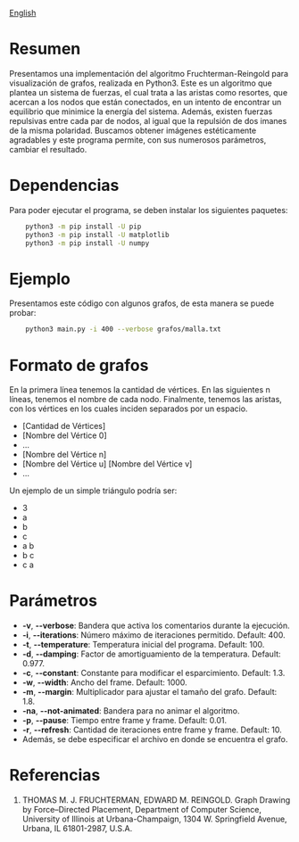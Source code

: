 [English](readme.md)

# Resumen
Presentamos una implementación del algoritmo Fruchterman-Reingold para visualización de grafos, realizada en Python3. Este es un algoritmo que plantea un sistema de fuerzas, el cual trata a las aristas como resortes, que acercan a los nodos que están conectados, en un intento de encontrar un equilibrio que minimice la energía del sistema. Además, existen fuerzas repulsivas entre cada par de nodos, al igual que la repulsión de dos imanes de la misma polaridad. Buscamos obtener imágenes estéticamente agradables y este programa permite, con sus numerosos parámetros, cambiar el resultado.

# Dependencias
Para poder ejecutar el programa, se deben instalar los siguientes paquetes:
```bash
    python3 -m pip install -U pip
    python3 -m pip install -U matplotlib
    python3 -m pip install -U numpy
```

# Ejemplo
Presentamos este código con algunos grafos, de esta manera se puede probar:
```bash
    python3 main.py -i 400 --verbose grafos/malla.txt
```

# Formato de grafos
En la primera línea tenemos la cantidad de vértices. En las siguientes n líneas, tenemos el nombre de cada nodo. Finalmente, tenemos las aristas, con los vértices en los cuales inciden separados por un espacio.
* [Cantidad de Vértices]
* [Nombre del Vértice 0]
* ...
* [Nombre del Vértice n]
* [Nombre del Vértice u] [Nombre del Vértice v]
* ...

Un ejemplo de un simple triángulo podría ser:
* 3
* a
* b
* c
* a b
* b c
* c a

# Parámetros
* **-v**, **--verbose**: Bandera que activa los comentarios durante la ejecución.
* **-i**, **--iterations**: Número máximo de iteraciones permitido. Default: 400.
* **-t**, **--temperature**: Temperatura inicial del programa. Default: 100.
* **-d**, **--damping**: Factor de amortiguamiento de la temperatura. Default: 0.977.
* **-c**, **--constant**: Constante para modificar el esparcimiento. Default: 1.3.
* **-w**, **--width**: Ancho del frame. Default: 1000.
* **-m**, **--margin**: Multiplicador para ajustar el tamaño del grafo. Default: 1.8.
* **-na**, **--not-animated**: Bandera para no animar el algoritmo.
* **-p**, **--pause**: Tiempo entre frame y frame. Default: 0.01.
* **-r**, **--refresh**: Cantidad de iteraciones entre frame y frame. Default: 10.
* Además, se debe especificar el archivo en donde se encuentra el grafo.

# Referencias
1. THOMAS M. J. FRUCHTERMAN, EDWARD M. REINGOLD. Graph Drawing by Force–Directed Placement, Department of Computer Science, University of Illinois at Urbana-Champaign, 1304 W. Springfield Avenue, Urbana, IL 61801-2987, U.S.A.
